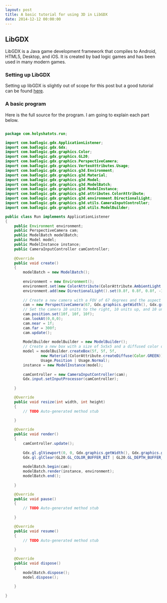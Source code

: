 ```yaml
---
layout: post
title: A basic tutorial for using 3D in LibGDX
date: 2014-12-12 00:00:00
---
```


## LibGDX
LibGDX is a Java game development framework that compiles to Android, HTML5, Desktop, and iOS. It is created by bad logic games and has been used in many modern games.

### Setting up LibGDX
Setting up libGDX is slightly out of scope for this post but a good tutorial can be found [here](https://github.com/libgdx/libgdx/wiki/Setting-up-your-Development-Environment-%28Eclipse%2C-Intellij-IDEA%2C-NetBeans%29).

### A basic program

Here is the full source for the program. I am going to explain each part below.

```java

package com.holyshatots.run;

import com.badlogic.gdx.ApplicationListener;
import com.badlogic.gdx.Gdx;
import com.badlogic.gdx.graphics.Color;
import com.badlogic.gdx.graphics.GL20;
import com.badlogic.gdx.graphics.PerspectiveCamera;
import com.badlogic.gdx.graphics.VertexAttributes.Usage;
import com.badlogic.gdx.graphics.g3d.Environment;
import com.badlogic.gdx.graphics.g3d.Material;
import com.badlogic.gdx.graphics.g3d.Model;
import com.badlogic.gdx.graphics.g3d.ModelBatch;
import com.badlogic.gdx.graphics.g3d.ModelInstance;
import com.badlogic.gdx.graphics.g3d.attributes.ColorAttribute;
import com.badlogic.gdx.graphics.g3d.environment.DirectionalLight;
import com.badlogic.gdx.graphics.g3d.utils.CameraInputController;
import com.badlogic.gdx.graphics.g3d.utils.ModelBuilder;

public class Run implements ApplicationListener
{
	public Environment environment;
	public PerspectiveCamera cam;
	public ModelBatch modelBatch;
	public Model model;
	public ModelInstance instance;
	public CameraInputController camController;
	
	@Override
	public void create()
	{	
		modelBatch = new ModelBatch();
		
		environment = new Environment();
		environment.set(new ColorAttribute(ColorAttribute.AmbientLight, 0.4f, 0.4f, 0.4f, 1f));
		environment.add(new DirectionalLight().set(0.8f, 0.8f, 0.8f, -1f, -0.8f, -0.2f));
		
		// Create a new camera with a FOV of 67 degrees and the aspect ratio to the width and height
		cam = new PerspectiveCamera(67, Gdx.graphics.getWidth(), Gdx.graphics.getHeight());
		// Set the camera 10 units to the right, 10 units up, and 10 units back
		cam.position.set(10f, 10f, 10f);
		cam.lookAt(0,0,0);
		cam.near = 1f;
		cam.far = 300f;
		cam.update();
		
		ModelBuilder modelBuilder = new ModelBuilder();
		// Create a new box with a size of 5x5x5 and a diffused color of green
		model = modelBuilder.createBox(5f, 5f, 5f,
				new Material(ColorAttribute.createDiffuse(Color.GREEN)),
				Usage.Position | Usage.Normal);
		instance = new ModelInstance(model);
		
		camController = new CameraInputController(cam);
		Gdx.input.setInputProcessor(camController);
		
	}

	@Override
	public void resize(int width, int height)
	{
		// TODO Auto-generated method stub
		
	}

	@Override
	public void render()
	{
		camController.update();
		
		Gdx.gl.glViewport(0, 0, Gdx.graphics.getWidth(), Gdx.graphics.getHeight());
		Gdx.gl.glClear(GL20.GL_COLOR_BUFFER_BIT | GL20.GL_DEPTH_BUFFER_BIT);
		
		modelBatch.begin(cam);
		modelBatch.render(instance, environment);
		modelBatch.end();
		
	}

	@Override
	public void pause()
	{
		// TODO Auto-generated method stub
		
	}

	@Override
	public void resume()
	{
		// TODO Auto-generated method stub
		
	}

	@Override
	public void dispose()
	{
		modelBatch.dispose();
		model.dispose();
		
	}
	
}

```
